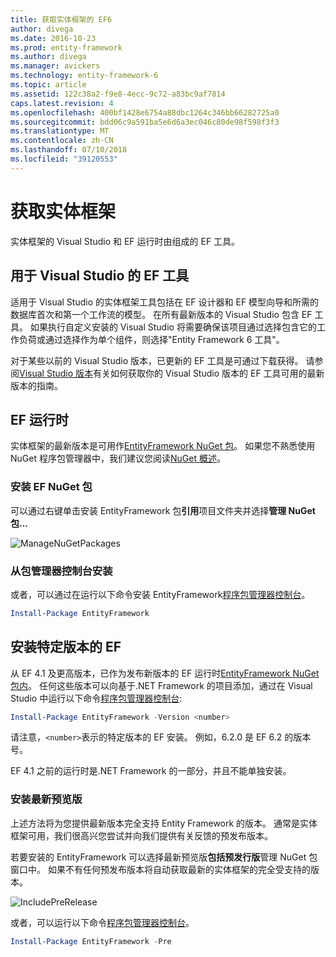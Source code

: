 ```yaml
---
title: 获取实体框架的 EF6
author: divega
ms.date: 2016-10-23
ms.prod: entity-framework
ms.author: divega
ms.manager: avickers
ms.technology: entity-framework-6
ms.topic: article
ms.assetid: 122c38a2-f9e8-4ecc-9c72-a83bc9af7814
caps.latest.revision: 4
ms.openlocfilehash: 400bf1428e6754a88dbc1264c346bb66282725a0
ms.sourcegitcommit: bdd06c9a591ba5e6d6a3ec046c80de98f598f3f3
ms.translationtype: MT
ms.contentlocale: zh-CN
ms.lasthandoff: 07/10/2018
ms.locfileid: "39120553"
---
```

# <a name="get-entity-framework"></a>获取实体框架
实体框架的 Visual Studio 和 EF 运行时由组成的 EF 工具。

## <a name="ef-tools-for-visual-studio"></a>用于 Visual Studio 的 EF 工具

适用于 Visual Studio 的实体框架工具包括在 EF 设计器和 EF 模型向导和所需的数据库首次和第一个工作流的模型。 在所有最新版本的 Visual Studio 包含 EF 工具。 如果执行自定义安装的 Visual Studio 将需要确保该项目通过选择包含它的工作负荷或通过选择作为单个组件，则选择"Entity Framework 6 工具"。

对于某些以前的 Visual Studio 版本，已更新的 EF 工具是可通过下载获得。 请参阅[Visual Studio 版本](~/ef6/what-is-new/visual-studio.md)有关如何获取你的 Visual Studio 版本的 EF 工具可用的最新版本的指南。

## <a name="ef-runtime"></a>EF 运行时

实体框架的最新版本是可用作[EntityFramework NuGet 包](http://nuget.org/packages/EntityFramework/)。 如果您不熟悉使用 NuGet 程序包管理器中，我们建议您阅读[NuGet 概述](https://docs.microsoft.com/nuget/consume-packages/overview-and-workflow)。

### <a name="installing-the-ef-nuget-package"></a>安装 EF NuGet 包

可以通过右键单击安装 EntityFramework 包**引用**项目文件夹并选择**管理 NuGet 包...**

![ManageNuGetPackages](~/ef6/media/managenugetpackages.png)

### <a name="installing-from-package-manager-console"></a>从包管理器控制台安装

或者，可以通过在运行以下命令安装 EntityFramework[程序包管理器控制台](http://docs.nuget.org/docs/start-here/using-the-package-manager-console)。

``` powershell
Install-Package EntityFramework
```

## <a name="installing-a-specific-version-of-ef"></a>安装特定版本的 EF

从 EF 4.1 及更高版本，已作为发布新版本的 EF 运行时[EntityFramework NuGet 包内](https://www.nuget.org/packages/EntityFramework/)。 任何这些版本可以向基于.NET Framework 的项目添加，通过在 Visual Studio 中运行以下命令[程序包管理器控制台](http://docs.nuget.org/docs/start-here/using-the-package-manager-console):

``` powershell
Install-Package EntityFramework -Version <number>
```

请注意，`<number>`表示的特定版本的 EF 安装。 例如，6.2.0 是 EF 6.2 的版本号。   

EF 4.1 之前的运行时是.NET Framework 的一部分，并且不能单独安装。

### <a name="installing-the-latest-preview"></a>安装最新预览版

上述方法将为您提供最新版本完全支持 Entity Framework 的版本。 通常是实体框架可用，我们很高兴您尝试并向我们提供有关反馈的预发布版本。

若要安装的 EntityFramework 可以选择最新预览版**包括预发行版**管理 NuGet 包窗口中。 如果不有任何预发布版本将自动获取最新的实体框架的完全受支持的版本。

![IncludePreRelease](~/ef6/media/includeprerelease.png)

或者，可以运行以下命令[程序包管理器控制台](http://docs.nuget.org/docs/start-here/using-the-package-manager-console)。

``` powershell
Install-Package EntityFramework -Pre
```
